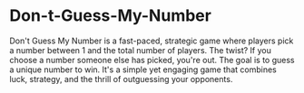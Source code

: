 # Don-t-Guess-My-Number
Don't Guess My Number is a fast-paced, strategic game where players pick a number between 1 and the total number of players. The twist? If you choose a number someone else has picked, you're out. The goal is to guess a unique number to win. It's a simple yet engaging game that combines luck, strategy, and the thrill of outguessing your opponents.
